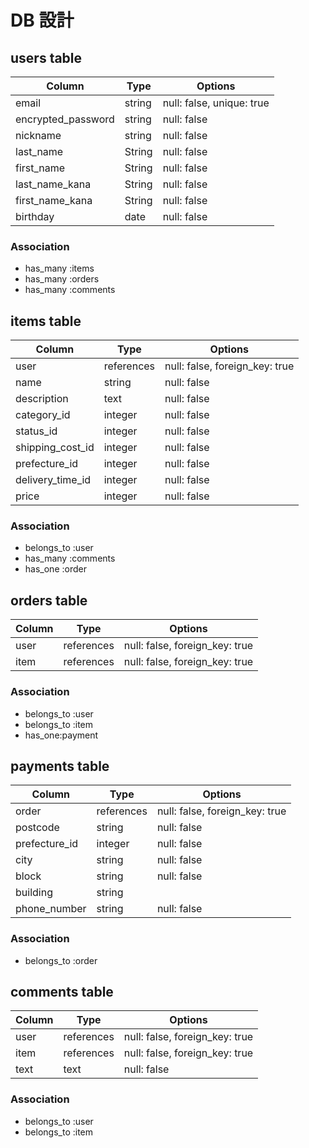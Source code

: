 # DB 設計

## users table

| Column             | Type                | Options                       |
|--------------------|---------------------|-------------------------------|
| email              | string              | null: false, unique: true     |
| encrypted_password | string              | null: false                   |
| nickname           | string              | null: false                   |
| last_name          | String              | null: false                   |
| first_name         | String              | null: false                   |
| last_name_kana     | String              | null: false                   |
| first_name_kana    | String              | null: false                   |
| birthday           | date                | null: false                   |

### Association

* has_many :items
* has_many :orders
* has_many :comments

## items table

| Column             | Type                | Options                        |
|--------------------|---------------------|--------------------------------|
| user               | references          | null: false, foreign_key: true |
| name               | string              | null: false                    |
| description        | text                | null: false                    |
| category_id        | integer             | null: false                    |
| status_id          | integer             | null: false                    |
| shipping_cost_id   | integer             | null: false                    |
| prefecture_id      | integer             | null: false                    |
| delivery_time_id   | integer             | null: false                    |
| price              | integer             | null: false                    |


### Association

- belongs_to :user
- has_many   :comments
- has_one    :order

## orders table

| Column              | Type               | Options                        |
|---------------------|--------------------|--------------------------------|
| user                | references         | null: false, foreign_key: true |
| item                | references         | null: false, foreign_key: true |

### Association

- belongs_to :user
- belongs_to :item
- has_one:payment

## payments table

| Column               | Type              | Options                        |
|----------------------|-------------------|--------------------------------|
| order                | references        | null: false, foreign_key: true |
| postcode             | string            | null: false                    |
| prefecture_id        | integer           | null: false                    |
| city                 | string            | null: false                    |
| block                | string            | null: false                    |
| building             | string            |                                |
| phone_number         | string            | null: false                    |


### Association

- belongs_to :order

## comments table

| Column               | Type              | Options                        |
|----------------------|-------------------|--------------------------------|
| user                 | references        | null: false, foreign_key: true |
| item                 | references        | null: false, foreign_key: true |
| text                 | text              | null: false                    |

### Association

- belongs_to :user
- belongs_to :item